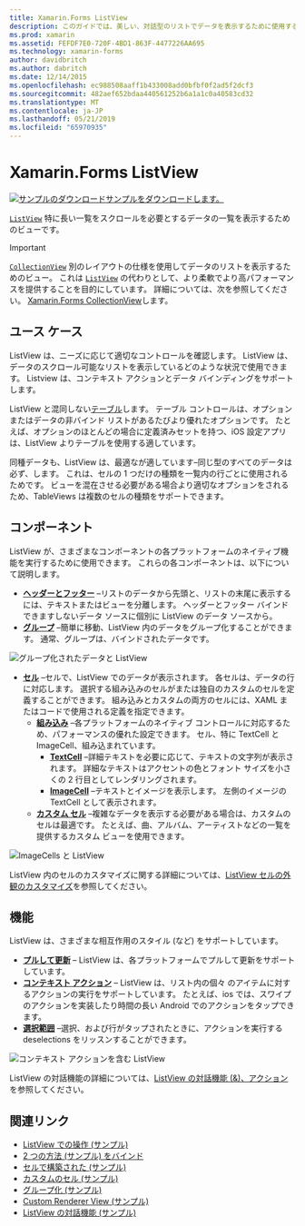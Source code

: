 ```yaml
---
title: Xamarin.Forms ListView
description: このガイドでは、美しい、対話型のリストでデータを表示するために使用する Xamarin.Forms ListView が導入されています。
ms.prod: xamarin
ms.assetid: FEFDF7E0-720F-4BD1-863F-4477226AA695
ms.technology: xamarin-forms
author: davidbritch
ms.author: dabritch
ms.date: 12/14/2015
ms.openlocfilehash: ec988508aaff1b433008add0bfbf0f2ad5f2dcf3
ms.sourcegitcommit: 482aef652bdaa440561252b6a1a1c0a40583cd32
ms.translationtype: MT
ms.contentlocale: ja-JP
ms.lasthandoff: 05/21/2019
ms.locfileid: "65970935"
---
```

# <a name="xamarinforms-listview"></a>Xamarin.Forms ListView

[![サンプルのダウンロード](~/media/shared/download.png)サンプルをダウンロードします。](https://developer.xamarin.com/samples/WorkingWithListview)

[`ListView`](xref:Xamarin.Forms.ListView) 特に長い一覧をスクロールを必要とするデータの一覧を表示するためのビューです。

> [!IMPORTANT]
> [`CollectionView`](xref:Xamarin.Forms.CollectionView) 別のレイアウトの仕様を使用してデータのリストを表示するためのビュー。 これは [ `ListView`](xref:Xamarin.Forms.ListView) の代わりとして、より柔軟でより高パフォーマンスを提供することを目的にしています。 詳細については、次を参照してください。 [Xamarin.Forms CollectionView](~/xamarin-forms/user-interface/collectionview/index.md)します。

## <a name="use-cases"></a>ユース ケース

ListView は、ニーズに応じて適切なコントロールを確認します。 ListView は、データのスクロール可能なリストを表示しているどのような状況で使用できます。 Listview は、コンテキスト アクションとデータ バインディングをサポートします。

ListView と混同しない[テーブル](~/xamarin-forms/user-interface/tableview.md)します。 テーブル コントロールは、オプションまたはデータの非バインド リストがあるたびより優れたオプションです。 たとえば、オプションのほとんどの場合に定義済みセットを持つ、iOS 設定アプリは、ListView よりテーブルを使用する適しています。

同種データも、ListView は、最適なが適しています&ndash;同じ型のすべてのデータは必ず、します。 これは、セルの 1 つだけの種類を一覧内の行ごとに使用されるためです。 ビューを混在させる必要がある場合より適切なオプションをされるため、TableViews は複数のセルの種類をサポートできます。

## <a name="components"></a>コンポーネント
ListView が、さまざまなコンポーネントの各プラットフォームのネイティブ機能を実行するために使用できます。 これらの各コンポーネントは、以下について説明します。

- **[ヘッダーとフッター](customizing-list-appearance.md#Headers_and_Footers)**  &ndash;リストのデータから先頭と、リストの末尾に表示するには、テキストまたはビューを分離します。 ヘッダーとフッター バインドできますしないデータ ソースに個別に ListView のデータ ソースから。
- **[グループ](customizing-list-appearance.md#Grouping)** &ndash;簡単に移動、ListView 内のデータをグループ化することができます。 通常、グループは、バインドされたデータです。

![](images/grouping-depth.png "グループ化されたデータと ListView")

- **[セル](customizing-cell-appearance.md)** &ndash;セルで、ListView でのデータが表示されます。 各セルは、データの行に対応します。 選択する組み込みのセルがまたは独自のカスタムのセルを定義することができます。 組み込みとカスタムの両方のセルには、XAML またはコードで使用される定義を指定できます。
  - **[組み込み](customizing-cell-appearance.md#Built_in_Cells)** &ndash;各プラットフォームのネイティブ コントロールに対応するため、パフォーマンスの優れた設定できます。 セル、特に TextCell と ImageCell、組み込まれています。
       - **[TextCell](customizing-cell-appearance.md#TextCell)**  &ndash;詳細テキストを必要に応じて、テキストの文字列が表示されます。 詳細なテキストはアクセントの色とフォント サイズを小さくの 2 行目としてレンダリングされます。
       - **[ImageCell](customizing-cell-appearance.md#ImageCell)**  &ndash;テキストとイメージを表示します。 左側のイメージの TextCell として表示されます。
  - **[カスタム セル](customizing-cell-appearance.md#customcells)** &ndash;複雑なデータを表示する必要がある場合は、カスタムのセルは最適です。 たとえば、曲、アルバム、アーティストなどの一覧を提供するカスタム ビューを使用できます。

![](images/image-cell-default.png "ImageCells と ListView")

ListView 内のセルのカスタマイズに関する詳細については、[ListView セルの外観のカスタマイズ](customizing-cell-appearance.md)を参照してください。

## <a name="functionality"></a>機能
ListView は、さまざまな相互作用のスタイル (など) をサポートしています。

- **[プルして更新](interactivity.md#Pull_to_Refresh)** &ndash; ListView は、各プラットフォームでプルして更新をサポートしています。
- **[コンテキスト アクション](interactivity.md#Context_Actions)** &ndash; ListView は、リスト内の個々 のアイテムに対するアクションの実行をサポートしています。 たとえば、ios では、スワイプのアクションを実装したり時間の長い Android でのアクションをタップできます。
- **[選択範囲](interactivity.md#selectiontaps)** &ndash;選択、および行がタップされたときに、アクションを実行する deselections をリッスンすることができます。

![](images/context-default.png "コンテキスト アクションを含む ListView")

ListView の対話機能の詳細については、[ListView の対話機能 (&)、アクション](interactivity.md)を参照してください。

## <a name="related-links"></a>関連リンク

- [ListView での操作 (サンプル)](https://developer.xamarin.com/samples/WorkingWithListview)
- [2 つの方法 (サンプル) をバインド](https://developer.xamarin.com/samples/xamarin-forms/UserInterface/ListView/SwitchEntryTwoBinding)
- [セルで構築された (サンプル)](https://developer.xamarin.com/samples/xamarin-forms/UserInterface/ListView/BuiltInCells)
- [カスタムのセル (サンプル)](https://developer.xamarin.com/samples/xamarin-forms/UserInterface/ListView/CustomCells)
- [グループ化 (サンプル)](https://developer.xamarin.com/samples/xamarin-forms/UserInterface/ListView/Grouping)
- [Custom Renderer View (サンプル)](https://developer.xamarin.com/samples/xamarin-forms/UserInterface/ListView/WorkingWithListviewNative)
- [ListView の対話機能 (サンプル)](https://developer.xamarin.com/samples/xamarin-forms/UserInterface/ListView/interactivity)
